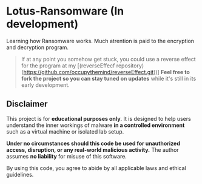 # Lotus-Ransomware (In development)
Learning how Ransomware works. Much atrention is paid to the encryption and decryption program.
>If at any point you somehow get stuck, you could use a reverse effect for the program
>at my [(reverseEffecf repository)(https://github.com/occupythemind/reverseEffect.git))]
**Feel free to fork the project so you can stay tuned on updates** while it's still in its early development.


## Disclaimer

This project is for **educational purposes only**. It is designed to help users understand the inner workings of malware **in a controlled environment** such as a virtual machine or isolated lab setup.

**Under no circumstances should this code be used for unauthorized access, disruption, or any real-world malicious activity.** The author assumes **no liability** for misuse of this software.

By using this code, you agree to abide by all applicable laws and ethical guidelines.
